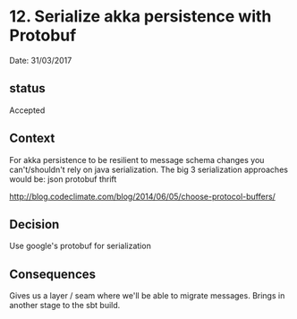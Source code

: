 # 12. Serialize akka persistence with Protobuf

Date: 31/03/2017

## status

Accepted

## Context

For akka persistence to be resilient to message schema changes you can't/shouldn't rely on java  serialization. 
The big 3 serialization approaches would be: 
json
protobuf
thrift

http://blog.codeclimate.com/blog/2014/06/05/choose-protocol-buffers/

## Decision

Use google's protobuf for serialization

## Consequences

Gives us a layer / seam where we'll be able to migrate messages. Brings in another stage to the sbt build. 